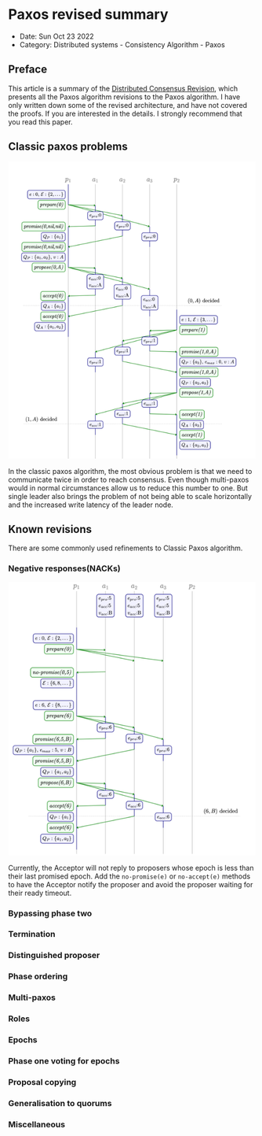 # Paxos revised summary

- Date: Sun Oct 23 2022
- Category: Distributed systems - Consistency Algorithm - Paxos

## Preface

This article is a summary of the [Distributed Consensus Revision](https://www.cl.cam.ac.uk/techreports/UCAM-CL-TR-935.pdf), which presents all the Paxos algorithm
revisions to the Paxos algorithm. I have only written down some of the revised architecture, and have not covered the proofs. If you are interested in the details.
I strongly recommend that you read this paper.

## Classic paxos problems

![Classic paxos](./classic%20paxos.png)

In the classic paxos algorithm, the most obvious problem is that we need to communicate twice in order to reach consensus.
Even though multi-paxos would in normal circumstances allow us to reduce this number to one.
But single leader also brings the problem of not being able to scale horizontally and the increased write latency of the leader node.

## Known revisions

There are some commonly used  refinements to Classic Paxos algorithm.

### Negative responses(NACKs)

![Negative response](./negative-response.png)

Currently, the Acceptor will not reply to proposers whose epoch is less than their last promised epoch.
Add the ``no-promise(e)`` or ``no-accept(e)`` methods to have the Acceptor notify the proposer and avoid the proposer waiting for their ready timeout.


### Bypassing phase two

### Termination

### Distinguished proposer

### Phase ordering

### Multi-paxos

### Roles

### Epochs

### Phase one voting for epochs

### Proposal copying

### Generalisation to quorums

### Miscellaneous
